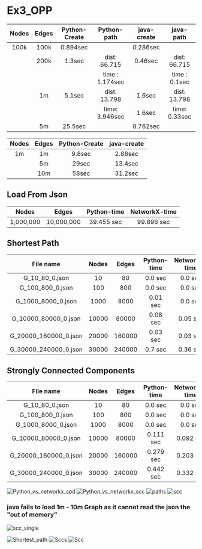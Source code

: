 # Ex3_OPP

| Nodes       | Edges         | Python-Create  | Python-path                 | java-create | java-path                 |
|   :---:     |     :---:     |      :---:     |   :---:                     |    :---:    |:---:                      |
| 100k        | 100k          | 0.894sec       |                             | 0.286sec    |                           |
|             | 200k          | 1.3sec         | dist:  66.715               | 0.46sec     | dist:  66.715             |
|             |               |                | time : 1.174sec             |             | time : 0.1sec             |
|             | 1m            | 5.1sec         | dist:  13.798               | 1.6sec      | dist:  13.798             |
|             |               |                | time:  3.946sec             | 1.6sec      | time:  0.33sec            |
|             | 5m            | 25.5sec        |                             | 8.762sec    |                           |

| Nodes       | Edges         | Python-Create  | java-create | 
|   :---:     |     :---:     |      :---:     |    :---:    |
| 1m          | 1m            | 9.8sec         | 2.88sec     |
|             | 5m            | 29sec          | 13.4sec     | 
|             | 10m           | 58sec          | 31.2sec     | 

## Load From Json
| Nodes       | Edges      | Python-time | NetworkX-time  |
|   :---:     |   :---:    |   :---:     |   :---:        |
|1,000,000|10,000,000|39.455 sec|99.896 sec|

## Shortest Path
| File name      | Nodes       | Edges      | Python-time | NetworkX-time  |
|   :---:        |   :---:     |   :---:    |   :---:     |   :---:        |
|G_10_80_0.json|10|80|0.0 sec|0.0 sec|
|G_100_800_0.json|100|800|0.0 sec|0.0 sec|
|G_1000_8000_0.json|1000|8000|0.01 sec|0.0 sec|
|G_10000_80000_0.json|10000|80000|0.08 sec|0.05 sec|
|G_20000_160000_0.json|20000|160000|0.03 sec|0.03 sec|
|G_30000_240000_0.json|30000|240000|0.7 sec|0.36 sec|

## Strongly Connected Components
| File name      | Nodes       | Edges      | Python-time | NetworkX-time  |
|   :---:        |   :---:     |   :---:    |   :---:     |   :---:        |
|G_10_80_0.json|10|80|0.0 sec|0.0 sec|
|G_100_800_0.json|100|800|0.0 sec|0.0 sec|
|G_1000_8000_0.json|1000|8000|0.0 sec|0.0 sec|
|G_10000_80000_0.json|10000|80000|0.111 sec|0.092 sec|
|G_20000_160000_0.json|20000|160000|0.279 sec|0.203 sec|
|G_30000_240000_0.json|30000|240000|0.442 sec|0.332 sec|

![Python_vs_networkx_spd](https://user-images.githubusercontent.com/74137570/104298208-60430a80-54cc-11eb-84f5-ff0a290f0199.png)
![Python_vs_networkx_scc](https://user-images.githubusercontent.com/74137570/104298154-53261b80-54cc-11eb-9f8f-a481e95b33d1.png)
![paths](https://user-images.githubusercontent.com/48411662/104248823-ea5e8500-5472-11eb-8126-834eb18de1a3.jpg)
![scc](https://user-images.githubusercontent.com/48411662/104248826-eb8fb200-5472-11eb-9ae7-02ba8fc56a4d.jpg)
### java fails to load 1m - 10m Graph as it cannot read the json the "out of memory"
![scc_single](https://user-images.githubusercontent.com/48411662/104248828-eb8fb200-5472-11eb-9ffd-f4f2f5c9dcb4.jpg)

![Shortest_path](https://user-images.githubusercontent.com/74137570/104340787-ba11f780-5501-11eb-8678-ca6c6f430896.png)
![Sccs](https://user-images.githubusercontent.com/74137570/104340831-c302c900-5501-11eb-97f4-a702f404a71c.png)
![Scc](https://user-images.githubusercontent.com/74137570/104340851-cb5b0400-5501-11eb-8aaa-9950bf0c8106.png)

